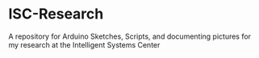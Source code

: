 # ISC-Research
A repository for Arduino Sketches, Scripts, and documenting pictures for my research at the Intelligent Systems Center
